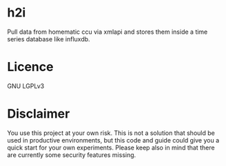 # h2i
Pull data from homematic ccu via xmlapi and stores them inside a time series database like influxdb.

# Licence
GNU LGPLv3

# Disclaimer
You use this project at your own risk. This is not a solution that should be used in productive environments, but this code and guide could give you a quick start for your own experiments. Please keep also in mind that there are currently some security features missing.
